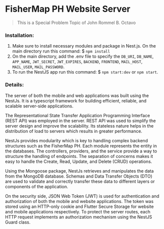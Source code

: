 # FisherMap PH Website Server

> This is a Special Problem Topic of John Rommel B. Octavo


### Installation:

1. Make sure to install necessary modules and package in Nest.js. On the main directory run this command: $ `npm install`
2. On the main directory, add the .env file to specify the `DB_URI`, `DB_NAME`, `APP_NAME`, `JWT_SECRET`, `JWT_EXPIRES`, `BACKEND`, `FRONTEND`, `MAIL_HOST`, `MAIL_USER`, `MAIL_PASSWORD`. 
3. To run the NestJS app run this command: $ `npm start:dev` or `npm start`.


### Details:

The server of both the mobile and web applications was built using the NestJs. It is a typescript framework for building efficient, reliable, and scalable server-side applications.

The Representational State Transfer Application Programming Interface (REST API) was employed in the server. REST API was used to simplify the server design and improve the scalability. Its stateless nature helps in the distribution of load to servers which results in greater performance.

NestJs provides modularity which is key to handling complex backend structures such as the FisherMap PH. Each module represents the entity in the databases. The controllers, providers, and the service provide a way to structure the handling of endpoints. The separation of concerns makes it easy to handle the Create, Read, Update, and Delete (CRUD) operations.

Using the Mongoose package, NestJs retrieves and manipulates the data from the MongoDB database. Schemas and Data Transfer Objects (DTO) are used to validate and correctly transfer these data to different layers or components of the application.

On the security side, JSON Web Token (JWT) is used for authentication and authorization of both the mobile and website applications. The token was stored using an HTTP-only cookie and Flutter Secure Storage for website and mobile applications respectively. To protect the server routes, each HTTP request implements an authorization mechanism using the NestJS Guard class.
